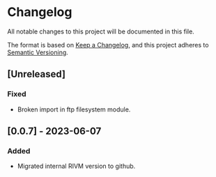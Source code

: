 # Changelog

All notable changes to this project will be documented in this file.

The format is based on [Keep a Changelog](https://keepachangelog.com/en/1.0.0/),
and this project adheres to [Semantic Versioning](https://semver.org/spec/v2.0.0.html).

## [Unreleased]

### Fixed 

- Broken import in ftp filesystem module.

## [0.0.7] - 2023-06-07

### Added

- Migrated internal RIVM version to github.
